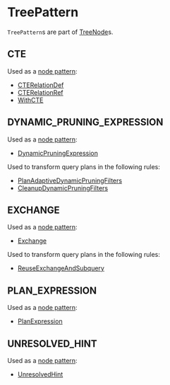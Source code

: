 # TreePattern

`TreePattern`s are part of [TreeNode](TreeNode.md#node-patterns)s.

## <span id="CTE"> CTE

Used as a [node pattern](TreeNode.md#nodePatterns):

* [CTERelationDef](../logical-operators/CTERelationDef.md)
* [CTERelationRef](../logical-operators/CTERelationRef.md)
* [WithCTE](../logical-operators/WithCTE.md)

## <span id="DYNAMIC_PRUNING_EXPRESSION"> DYNAMIC_PRUNING_EXPRESSION

Used as a [node pattern](TreeNode.md#nodePatterns):

* [DynamicPruningExpression](../expressions/DynamicPruningExpression.md)

Used to transform query plans in the following rules:

* [PlanAdaptiveDynamicPruningFilters](../physical-optimizations/PlanAdaptiveDynamicPruningFilters.md)
* [CleanupDynamicPruningFilters](../logical-optimizations/CleanupDynamicPruningFilters.md)

## <span id="EXCHANGE"> EXCHANGE

Used as a [node pattern](TreeNode.md#nodePatterns):

* [Exchange](../physical-operators/Exchange.md)

Used to transform query plans in the following rules:

* [ReuseExchangeAndSubquery](../physical-optimizations/ReuseExchangeAndSubquery.md)

## <span id="PLAN_EXPRESSION"> PLAN_EXPRESSION

Used as a [node pattern](TreeNode.md#nodePatterns):

* [PlanExpression](../expressions/PlanExpression.md)

## <span id="UNRESOLVED_HINT"> UNRESOLVED_HINT

Used as a [node pattern](TreeNode.md#nodePatterns):

* [UnresolvedHint](../logical-operators/UnresolvedHint.md#nodePatterns)
